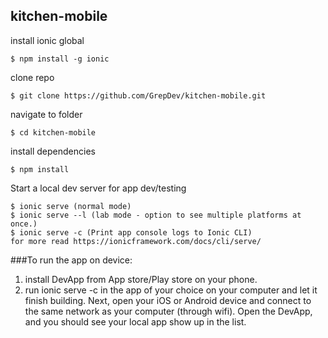 ## kitchen-mobile

install ionic global
```
$ npm install -g ionic
```
clone repo
```
$ git clone https://github.com/GrepDev/kitchen-mobile.git
```
navigate to folder
```
$ cd kitchen-mobile
```
install dependencies
```
$ npm install
```
Start a local dev server for app dev/testing
```
$ ionic serve (normal mode)
$ ionic serve --l (lab mode - option to see multiple platforms at once.)
$ ionic serve -c (Print app console logs to Ionic CLI)
for more read https://ionicframework.com/docs/cli/serve/
``` 

###To run the app on device:
1. install DevApp from App store/Play store on your phone.
2. run ionic serve -c in the app of your choice on your computer and let it finish building. Next, open your iOS or Android device and connect to the same network as your computer (through wifi). Open the DevApp, and you should see your local app show up in the list.

